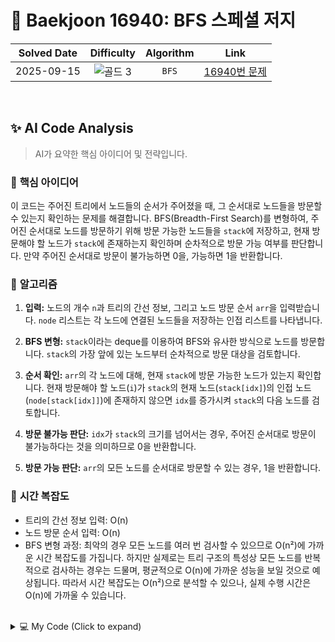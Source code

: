 # 📝 Baekjoon 16940: BFS 스페셜 저지

| **Solved Date** | **Difficulty** | **Algorithm** | **Link** |
|:---:|:---:|:---:|:---:|
| 2025-09-15 | ![골드 3](https://img.shields.io/badge/Gold-3-E5A323?style=for-the-badge) | `BFS` | [16940번 문제](https://www.acmicpc.net/problem/16940) |

<br/>

## ✨ AI Code Analysis

> AI가 요약한 핵심 아이디어 및 전략입니다.

### 🧠 **핵심 아이디어**

이 코드는 주어진 트리에서 노드들의 순서가 주어졌을 때, 그 순서대로 노드들을 방문할 수 있는지 확인하는 문제를 해결합니다.  BFS(Breadth-First Search)를 변형하여, 주어진 순서대로 노드를 방문하기 위해 방문 가능한 노드들을 `stack`에 저장하고,  현재 방문해야 할 노드가 `stack`에 존재하는지 확인하며 순차적으로 방문 가능 여부를 판단합니다.  만약 주어진 순서대로 방문이 불가능하면 0을, 가능하면 1을 반환합니다.


### 📝 **알고리즘**

1. **입력:** 노드의 개수 `n`과 트리의 간선 정보, 그리고 노드 방문 순서 `arr`을 입력받습니다.  `node` 리스트는 각 노드에 연결된 노드들을 저장하는 인접 리스트를 나타냅니다.

2. **BFS 변형:**  `stack`이라는 deque를 이용하여 BFS와 유사한 방식으로 노드를 방문합니다. `stack`의 가장 앞에 있는 노드부터 순차적으로 방문 대상을 검토합니다.

3. **순서 확인:** `arr`의 각 노드에 대해, 현재 `stack`에 방문 가능한 노드가 있는지 확인합니다.  현재 방문해야 할 노드(`i`)가 `stack`의 현재 노드(`stack[idx]`)의 인접 노드(`node[stack[idx]]`)에 존재하지 않으면 `idx`를 증가시켜 `stack`의 다음 노드를 검토합니다.

4. **방문 불가능 판단:** `idx`가 `stack`의 크기를 넘어서는 경우, 주어진 순서대로 방문이 불가능하다는 것을 의미하므로 0을 반환합니다.

5. **방문 가능 판단:** `arr`의 모든 노드를 순서대로 방문할 수 있는 경우, 1을 반환합니다.


### 🧐 **시간 복잡도**

- 트리의 간선 정보 입력: O(n)
- 노드 방문 순서 입력: O(n)
- BFS 변형 과정: 최악의 경우 모든 노드를 여러 번 검사할 수 있으므로 O(n²)에 가까운 시간 복잡도를 가집니다.  하지만 실제로는 트리 구조의 특성상 모든 노드를 반복적으로 검사하는 경우는 드물며, 평균적으로 O(n)에 가까운 성능을 보일 것으로 예상됩니다.  따라서 시간 복잡도는 O(n²)으로 분석할 수 있으나, 실제 수행 시간은 O(n)에 가까울 수 있습니다.


<br/>

<details>
<summary>💻 My Code (Click to expand)</summary>

````py
# Baekjoon Problem 16940: BFS 스페셜 저지
# https://www.acmicpc.net/problem/16940

from collections import deque

def bfs():
    stack = deque([0])
    idx = 0
    for i in arr:
        while i not in node[stack[idx]]:
            idx += 1
            if idx == len(stack):
                return 0
        stack.append(i)
    return 1

n = int(input())

node = [set() for _ in range(n+1)]

node[0].add(1)

for i in range(n-1):
    parents , child = map(int,input().split())
    node[parents].add(child)
    node[child].add(parents)

arr = list(map(int,input().split()))

print(bfs())
</details>
